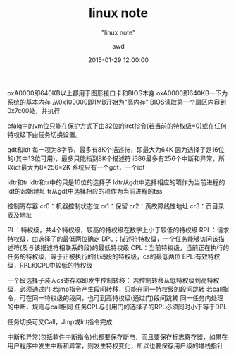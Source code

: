 ﻿---
layout:     post
title:      "linux note"
subtitle:   " \"linux note\""
date:       2015-01-29 12:00:00
author:     "awd"
header-img: "img/post-bg-2015.jpg"
tags:
    - linux kernel
---
oxA0000即640KB以上都用于图形接口卡和BIOS本身
oxA0000即640KB一下为系统的基本内存
从0x100000即1MB开始为“高内存”
BIOS读取第一个扇区内容到0x7c00处，并执行

efalg中的vm位只能在保护方式下由32位的iret指令(若当前的特权级=0)或在任何特权级下由任务切换设置。

gdt和idt
每一项为8字节，最多有8K个描述符，即最大为64K
因为选择子是16位的(其中13位可用)，最多只能指到8K个描述符
i386最多有256个中断和异常，所以idt最大为8*256=2K
系统只有一个gdt，一个idt

ldtr和tr
ldtr和tr中的只是16位的选择子
ldtr从gdt中选择相应的项作为当前进程的ldt的起始地址
tr从gdt中选择相应的项作为当前进程的tss

控制寄存器
cr0：机器控制状态位
cr1：保留
cr2：页故障线性地址
cr3：页目录表及地址

PL：特权级，共4个特权级，较高的特权级在数字上小于较低的特权级
RPL：请求特权级，由选择子的最低两位确定
DPL：描述符特权级，一个任务能够访问该描述符(及与该描述符相联系的段)的最低特权级
CPL：当前特权级，当前正在执行的任务的特权级，等于正被执行的代码段的特权级，cs的最低两位
EPL:有效特权级，RPL和CPL中较低的特权级

一个段选择子装入cs寄存器即发生控制转移：
若控制转移从低特权级到高特权级，必须通过门
若jmp指令产生段间转移，只能在同一特权级的段间跳转
若call指令，可在同一特权级的段间，也可到高特权级(通过门)段间跳转
同一任务内处理的中断，规则与call相同
任务CPL与引用门的选择子的RPL必须同时小于等于DPL

任务切换可又Call，Jmp或Int指令完成

中断和异常(包括软件中断指令)也都要保存断电，而且要保存标志寄存器，如果在用户程序中发生中断和异常，则发生特权变化，所以也要保存用户级的堆栈指针
